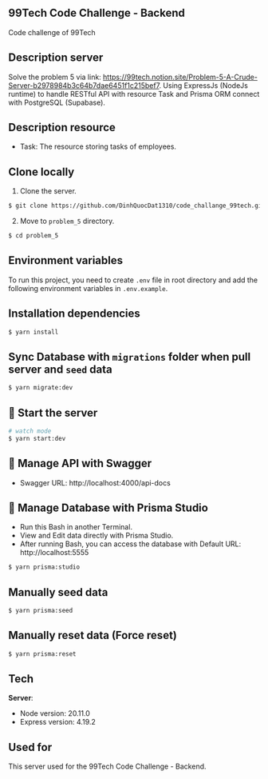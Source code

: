 ## 99Tech Code Challenge - Backend

Code challenge of 99Tech

## Description server

Solve the problem 5 via link: https://99tech.notion.site/Problem-5-A-Crude-Server-b2978984b3c64b7dae6451f1c215bef7. Using ExpressJs (NodeJs runtime) to handle RESTful API with resource Task and Prisma ORM connect with PostgreSQL (Supabase).

## Description resource

-   Task: The resource storing tasks of employees.

## Clone locally

1. Clone the server.

```bash
$ git clone https://github.com/DinhQuocDat1310/code_challange_99tech.git
```

2. Move to `problem_5` directory.

```bash
$ cd problem_5
```

## Environment variables

To run this project, you need to create `.env` file in root directory and add the following environment variables in `.env.example`.

## Installation dependencies

```bash
$ yarn install
```

## Sync Database with `migrations` folder when pull server and `seed` data

```bash
$ yarn migrate:dev
```

## 🚀 Start the server

```bash
# watch mode
$ yarn start:dev
```

## 🔗 Manage API with Swagger

-   Swagger URL: http://localhost:4000/api-docs

## 🚀 Manage Database with Prisma Studio

-   Run this Bash in another Terminal.
-   View and Edit data directly with Prisma Studio.
-   After running Bash, you can access the database with Default URL: http://localhost:5555

```bash
$ yarn prisma:studio
```

## Manually seed data

```bash
$ yarn prisma:seed
```

## Manually reset data (Force reset)

```bash
$ yarn prisma:reset
```

## Tech

**Server**:

-   Node version: 20.11.0
-   Express version: 4.19.2

## Used for

This server used for the 99Tech Code Challenge - Backend.
